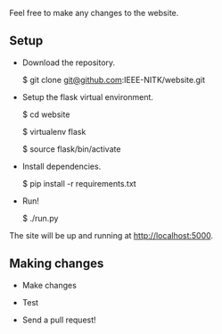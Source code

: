 Feel free to make any changes to the website.

## Setup

*	Download the repository.

	$ git clone git@github.com:IEEE-NITK/website.git

*	Setup the flask virtual environment.

	$ cd website

	$ virtualenv flask

	$ source flask/bin/activate

*	Install dependencies.

	$ pip install -r requirements.txt

*	Run!

	$ ./run.py

The site will be up and running at <http://localhost:5000>.

## Making changes

*	Make changes

*	Test

* 	Send a pull request!
